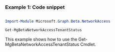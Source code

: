 ### Example 1: Code snippet

```powershell

Import-Module Microsoft.Graph.Beta.NetworkAccess

Get-MgBetaNetworkAccessTenantStatus

```
This example shows how to use the Get-MgBetaNetworkAccessTenantStatus Cmdlet.

